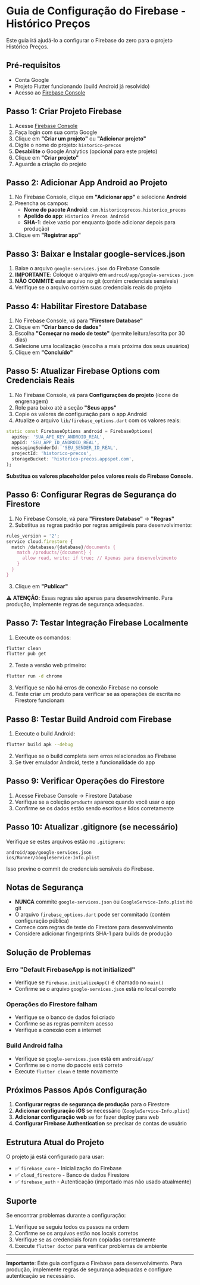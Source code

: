 # Guia de Configuração do Firebase - Histórico Preços

Este guia irá ajudá-lo a configurar o Firebase do zero para o projeto Histórico Preços.

## Pré-requisitos
- Conta Google
- Projeto Flutter funcionando (build Android já resolvido)
- Acesso ao [Firebase Console](https://console.firebase.google.com)

## Passo 1: Criar Projeto Firebase

1. Acesse [Firebase Console](https://console.firebase.google.com)
2. Faça login com sua conta Google
3. Clique em **"Criar um projeto"** ou **"Adicionar projeto"**
4. Digite o nome do projeto: `historico-precos`
5. **Desabilite** o Google Analytics (opcional para este projeto)
6. Clique em **"Criar projeto"**
7. Aguarde a criação do projeto

## Passo 2: Adicionar App Android ao Projeto

1. No Firebase Console, clique em **"Adicionar app"** e selecione **Android**
2. Preencha os campos:
   - **Nome do pacote Android**: `com.historicoprecos.historico_precos`
   - **Apelido do app**: `Historico Precos Android`
   - **SHA-1**: deixe vazio por enquanto (pode adicionar depois para produção)
3. Clique em **"Registrar app"**

## Passo 3: Baixar e Instalar google-services.json

1. Baixe o arquivo `google-services.json` do Firebase Console
2. **IMPORTANTE**: Coloque o arquivo em `android/app/google-services.json`
3. **NÃO COMMITE** este arquivo no git (contém credenciais sensíveis)
4. Verifique se o arquivo contém suas credenciais reais do projeto

## Passo 4: Habilitar Firestore Database

1. No Firebase Console, vá para **"Firestore Database"**
2. Clique em **"Criar banco de dados"**
3. Escolha **"Começar no modo de teste"** (permite leitura/escrita por 30 dias)
4. Selecione uma localização (escolha a mais próxima dos seus usuários)
5. Clique em **"Concluído"**

## Passo 5: Atualizar Firebase Options com Credenciais Reais

1. No Firebase Console, vá para **Configurações do projeto** (ícone de engrenagem)
2. Role para baixo até a seção **"Seus apps"**
3. Copie os valores de configuração para o app Android
4. Atualize o arquivo `lib/firebase_options.dart` com os valores reais:

```dart
static const FirebaseOptions android = FirebaseOptions(
  apiKey: 'SUA_API_KEY_ANDROID_REAL',
  appId: 'SEU_APP_ID_ANDROID_REAL', 
  messagingSenderId: 'SEU_SENDER_ID_REAL',
  projectId: 'historico-precos',
  storageBucket: 'historico-precos.appspot.com',
);
```

**Substitua os valores placeholder pelos valores reais do Firebase Console.**

## Passo 6: Configurar Regras de Segurança do Firestore

1. No Firebase Console, vá para **"Firestore Database"** → **"Regras"**
2. Substitua as regras padrão por regras amigáveis para desenvolvimento:

```javascript
rules_version = '2';
service cloud.firestore {
  match /databases/{database}/documents {
    match /products/{document} {
      allow read, write: if true; // Apenas para desenvolvimento
    }
  }
}
```

3. Clique em **"Publicar"**

⚠️ **ATENÇÃO**: Essas regras são apenas para desenvolvimento. Para produção, implemente regras de segurança adequadas.

## Passo 7: Testar Integração Firebase Localmente

1. Execute os comandos:
```bash
flutter clean
flutter pub get
```

2. Teste a versão web primeiro:
```bash
flutter run -d chrome
```

3. Verifique se não há erros de conexão Firebase no console
4. Teste criar um produto para verificar se as operações de escrita no Firestore funcionam

## Passo 8: Testar Build Android com Firebase

1. Execute o build Android:
```bash
flutter build apk --debug
```

2. Verifique se o build completa sem erros relacionados ao Firebase
3. Se tiver emulador Android, teste a funcionalidade do app

## Passo 9: Verificar Operações do Firestore

1. Acesse Firebase Console → Firestore Database
2. Verifique se a coleção `products` aparece quando você usar o app
3. Confirme se os dados estão sendo escritos e lidos corretamente

## Passo 10: Atualizar .gitignore (se necessário)

Verifique se estes arquivos estão no `.gitignore`:
```
android/app/google-services.json
ios/Runner/GoogleService-Info.plist
```

Isso previne o commit de credenciais sensíveis do Firebase.

## Notas de Segurança

- **NUNCA** commite `google-services.json` ou `GoogleService-Info.plist` no git
- O arquivo `firebase_options.dart` pode ser commitado (contém configuração pública)
- Comece com regras de teste do Firestore para desenvolvimento
- Considere adicionar fingerprints SHA-1 para builds de produção

## Solução de Problemas

### Erro "Default FirebaseApp is not initialized"
- Verifique se `Firebase.initializeApp()` é chamado no `main()`
- Confirme se o arquivo `google-services.json` está no local correto

### Operações do Firestore falham
- Verifique se o banco de dados foi criado
- Confirme se as regras permitem acesso
- Verifique a conexão com a internet

### Build Android falha
- Verifique se `google-services.json` está em `android/app/`
- Confirme se o nome do pacote está correto
- Execute `flutter clean` e tente novamente

## Próximos Passos Após Configuração

1. **Configurar regras de segurança de produção** para o Firestore
2. **Adicionar configuração iOS** se necessário (`GoogleService-Info.plist`)
3. **Adicionar configuração web** se for fazer deploy para web
4. **Configurar Firebase Authentication** se precisar de contas de usuário

## Estrutura Atual do Projeto

O projeto já está configurado para usar:
- ✅ `firebase_core` - Inicialização do Firebase
- ✅ `cloud_firestore` - Banco de dados Firestore
- ✅ `firebase_auth` - Autenticação (importado mas não usado atualmente)

## Suporte

Se encontrar problemas durante a configuração:
1. Verifique se seguiu todos os passos na ordem
2. Confirme se os arquivos estão nos locais corretos
3. Verifique se as credenciais foram copiadas corretamente
4. Execute `flutter doctor` para verificar problemas de ambiente

---

**Importante**: Este guia configura o Firebase para desenvolvimento. Para produção, implemente regras de segurança adequadas e configure autenticação se necessário.
